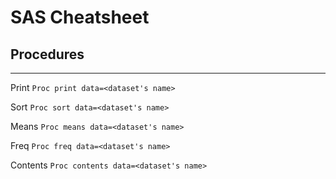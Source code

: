 # SAS Cheatsheet

## Procedures
---
Print
`Proc print data=<dataset's name>`

Sort
`Proc sort data=<dataset's name>`

Means
`Proc means data=<dataset's name>`

Freq
`Proc freq data=<dataset's name>`

Contents
`Proc contents data=<dataset's name>`